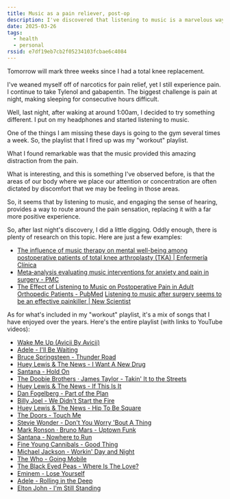 ```yaml
---
title: Music as a pain reliever, post-op
description: I've discovered that listening to music is a marvelous way to reduce pain sensation after knee replacement surgery.
date: 2025-03-26
tags:
  - health
  - personal
rssid: e7df19eb7cb2f05234103fcbae6c4084
---
```


Tomorrow will mark three weeks since I had a total knee replacement.

I've weaned myself off of narcotics for pain relief, yet I still experience pain. I continue to take Tylenol and gabapentin. The biggest challenge is pain at night, making sleeping for consecutive hours difficult.

Well, last night, after waking at around 1:00am, I decided to try something different. I put on my headphones and started listening to music.

One of the things I am missing these days is going to the gym several times a week. So, the playlist that I fired up was my "workout" playlist.

What I found remarkable was that the music provided this amazing distraction from the pain.

What is interesting, and this is something I've observed before, is that the areas of our body where we place our attention or concentration are often dictated by discomfort that we may be feeling in those areas.

So, it seems that by listening to music, and engaging the sense of hearing, provides a way to route around the pain sensation, replacing it with a far more positive experience.

So, after last night's discovery, I did a little digging. Oddly enough, there is plenty of research on this topic. Here are just a few examples:

- [The influence of music therapy on mental well-being among postoperative patients of total knee arthroplasty (TKA) | Enfermería Clínica](https://www.elsevier.es/en-revista-enfermeria-clinica-35-articulo-the-influence-music-therapy-on-S1130862119300907)
- [Meta‐analysis evaluating music interventions for anxiety and pain in surgery - PMC](https://pmc.ncbi.nlm.nih.gov/articles/PMC6175460/)
- [The Effect of Listening to Music on Postoperative Pain in Adult Orthopedic Patients - PubMed](https://pubmed.ncbi.nlm.nih.gov/29436975/)
  [Listening to music after surgery seems to be an effective painkiller | New Scientist](https://www.newscientist.com/article/2452440-listening-to-music-after-surgery-seems-to-be-an-effective-painkiller/)

As for what's included in my "workout" playlist, it's a mix of songs that I have enjoyed over the years. Here's the entire playlist (with links to YouTube videos):

- [Wake Me Up (Avicii By Avicii)](https://www.youtube.com/watch?v=pfPoS5HRl9s)
- [Adele - I'll Be Waiting](https://www.youtube.com/watch?v=ttfKlH2xkwo)
- [Bruce Springsteen - Thunder Road](https://www.youtube.com/watch?v=W2X0Gf9jfz8)
- [Huey Lewis & The News - I Want A New Drug](https://www.youtube.com/watch?v=N6uEMOeDZsA)
- [Santana - Hold On](https://www.youtube.com/watch?v=e3PZ-Mju5Hk)
- [The Doobie Brothers · James Taylor - Takin' It to the Streets](https://www.youtube.com/watch?v=2rxWPEdYCnI)
- [Huey Lewis & The News - If This Is It](https://www.youtube.com/watch?v=AaTQAaJWW54)
- [Dan Fogelberg - Part of the Plan](https://www.youtube.com/watch?v=bgZ1kezjGRo)
- [Billy Joel - We Didn't Start the Fire](https://www.youtube.com/watch?v=eFTLKWw542g)
- [Huey Lewis & The News - Hip To Be Square](https://www.youtube.com/watch?v=LB5YkmjalDg)
- [The Doors - Touch Me](https://www.youtube.com/watch?v=EZaQyYgAGfQ)
- [Stevie Wonder - Don't You Worry 'Bout A Thing](https://www.youtube.com/watch?v=RxsBc5p-dPU)
- [Mark Ronson · Bruno Mars - Uptown Funk](https://www.youtube.com/watch?v=5JtL8b2t1EQ)
- [Santana - Nowhere to Run](https://www.youtube.com/watch?v=AUPoemU_Dqk)
- [Fine Young Cannibals - Good Thing](https://www.youtube.com/watch?v=We_9MthGzwk)
- [Michael Jackson - Workin' Day and Night](https://www.youtube.com/watch?v=MWnyCxva6bA)
- [The Who - Going Mobile](https://www.youtube.com/watch?v=ToxymSLzJeM)
- [The Black Eyed Peas - Where Is The Love?](https://www.youtube.com/watch?v=XSiP0epO0oU)
- [Eminem - Lose Yourself](https://www.youtube.com/watch?v=xFYQQPAOz7Y)
- [Adele - Rolling in the Deep](https://www.youtube.com/watch?v=rYEDA3JcQqw)
- [Elton John - I'm Still Standing](https://www.youtube.com/watch?v=ZHwVBirqD2s)
